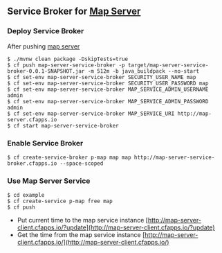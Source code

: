 ## Service Broker for [Map Server](https://github.com/Pivotal-Japan/map-server)


### Deploy Service Broker

After pushing [map server](https://github.com/Pivotal-Japan/map-server#run-on-pivotal-web-services)

``` console
$ ./mvnw clean package -DskipTests=true
$ cf push map-server-service-broker -p target/map-server-service-broker-0.0.1-SNAPSHOT.jar -m 512m -b java_buildpack --no-start
$ cf set-env map-server-service-broker SECURITY_USER_NAME map
$ cf set-env map-server-service-broker SECURITY_USER_PASSWORD map
$ cf set-env map-server-service-broker MAP_SERVICE_ADMIN_USERNAME admin
$ cf set-env map-server-service-broker MAP_SERVICE_ADMIN_PASSWORD admin
$ cf set-env map-server-service-broker MAP_SERVICE_URI http://map-server.cfapps.io
$ cf start map-server-service-broker
```

### Enable Service Broker

``` console
$ cf create-service-broker p-map map map http://map-server-service-broker.cfapps.io --space-scoped
```


### Use Map Server Service

``` console
$ cd example
$ cf create-service p-map free map
$ cf push
```

* Put current time to the map service instance [http://map-server-client.cfapps.io/?update](http://map-server-client.cfapps.io/?update)
* Get the time from the map service instance [http://map-server-client.cfapps.io/](http://map-server-client.cfapps.io/)

